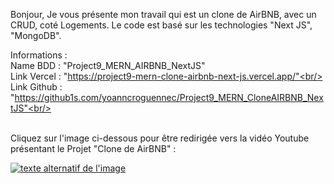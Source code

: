 Bonjour,
Je vous présente mon travail qui est un clone de AirBNB, avec un CRUD, coté Logements. Le code est basé sur les technologies "Next JS", "MongoDB".



Informations :<br/>
Name BDD : "Project9_MERN_AIRBNB_NextJS"<br/>
Link Vercel : "https://project9-mern-clone-airbnb-next-js.vercel.app/"<br/>
Link Github : "https://github1s.com/yoanncroguennec/Project9_MERN_CloneAIRBNB_NextJS"<br/>

<br />
Cliquez sur l'image ci-dessous pour être redirigée vers la vidéo Youtube présentant le Projet "Clone de AirBNB" :

[![texte alternatif de l'image](https://res.cloudinary.com/dky2vpnyr/image/upload/v1688315971/MyPortfolio/AirBNB/airbnb_vsasjx.png)](https://www.youtube.com/watch?v=FPM1sAwMktU "Youtube : Présetation projet Clone Netflix MERN Next 12
")
